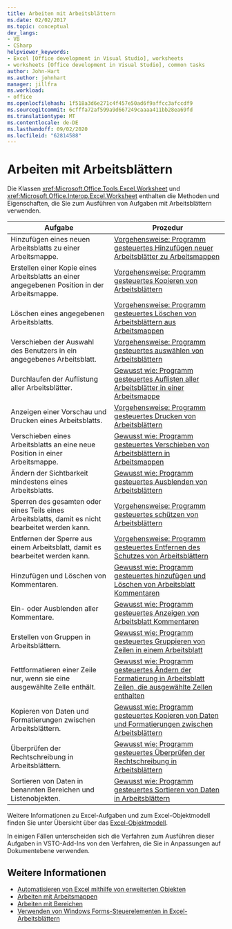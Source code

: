 ```yaml
---
title: Arbeiten mit Arbeitsblättern
ms.date: 02/02/2017
ms.topic: conceptual
dev_langs:
- VB
- CSharp
helpviewer_keywords:
- Excel [Office development in Visual Studio], worksheets
- worksheets [Office development in Visual Studio], common tasks
author: John-Hart
ms.author: johnhart
manager: jillfra
ms.workload:
- office
ms.openlocfilehash: 1f518a3d6e271c4f457e50ad6f9affcc3afccdf9
ms.sourcegitcommit: 6cfffa72af599a9d667249caaaa411bb28ea69fd
ms.translationtype: MT
ms.contentlocale: de-DE
ms.lasthandoff: 09/02/2020
ms.locfileid: "62814588"
---
```

# <a name="work-with-worksheets"></a>Arbeiten mit Arbeitsblättern
  Die Klassen <xref:Microsoft.Office.Tools.Excel.Worksheet> und <xref:Microsoft.Office.Interop.Excel.Worksheet> enthalten die Methoden und Eigenschaften, die Sie zum Ausführen von Aufgaben mit Arbeitsblättern verwenden.

|Aufgabe|Prozedur|
|----------|---------------|
|Hinzufügen eines neuen Arbeitsblatts zu einer Arbeitsmappe.|[Vorgehensweise: Programm gesteuertes Hinzufügen neuer Arbeitsblätter zu Arbeitsmappen](../vsto/how-to-programmatically-add-new-worksheets-to-workbooks.md)|
|Erstellen einer Kopie eines Arbeitsblatts an einer angegebenen Position in der Arbeitsmappe.|[Vorgehensweise: Programm gesteuertes Kopieren von Arbeitsblättern](../vsto/how-to-programmatically-copy-worksheets.md)|
|Löschen eines angegebenen Arbeitsblatts.|[Vorgehensweise: Programm gesteuertes Löschen von Arbeitsblättern aus Arbeitsmappen](../vsto/how-to-programmatically-delete-worksheets-from-workbooks.md)|
|Verschieben der Auswahl des Benutzers in ein angegebenes Arbeitsblatt.|[Vorgehensweise: Programm gesteuertes auswählen von Arbeitsblättern](../vsto/how-to-programmatically-select-worksheets.md)|
|Durchlaufen der Auflistung aller Arbeitsblätter.|[Gewusst wie: Programm gesteuertes Auflisten aller Arbeitsblätter in einer Arbeitsmappe](../vsto/how-to-programmatically-list-all-worksheets-in-a-workbook.md)|
|Anzeigen einer Vorschau und Drucken eines Arbeitsblatts.|[Vorgehensweise: Programm gesteuertes Drucken von Arbeitsblättern](../vsto/how-to-programmatically-print-worksheets.md)|
|Verschieben eines Arbeitsblatts an eine neue Position in einer Arbeitsmappe.|[Gewusst wie: Programm gesteuertes Verschieben von Arbeitsblättern in Arbeitsmappen](../vsto/how-to-programmatically-move-worksheets-within-workbooks.md)|
|Ändern der Sichtbarkeit mindestens eines Arbeitsblatts.|[Gewusst wie: Programm gesteuertes Ausblenden von Arbeitsblättern](../vsto/how-to-programmatically-hide-worksheets.md)|
|Sperren des gesamten oder eines Teils eines Arbeitsblatts, damit es nicht bearbeitet werden kann.|[Vorgehensweise: Programm gesteuertes schützen von Arbeitsblättern](../vsto/how-to-programmatically-protect-worksheets.md)|
|Entfernen der Sperre aus einem Arbeitsblatt, damit es bearbeitet werden kann.|[Vorgehensweise: Programm gesteuertes Entfernen des Schutzes von Arbeitsblättern](../vsto/how-to-programmatically-remove-protection-from-worksheets.md)|
|Hinzufügen und Löschen von Kommentaren.|[Gewusst wie: Programm gesteuertes hinzufügen und Löschen von Arbeitsblatt Kommentaren](../vsto/how-to-programmatically-add-and-delete-worksheet-comments.md)|
|Ein- oder Ausblenden aller Kommentare.|[Gewusst wie: Programm gesteuertes Anzeigen von Arbeitsblatt Kommentaren](../vsto/how-to-programmatically-display-worksheet-comments.md)|
|Erstellen von Gruppen in Arbeitsblättern.|[Gewusst wie: Programm gesteuertes Gruppieren von Zeilen in einem Arbeitsblatt](../vsto/how-to-programmatically-group-rows-in-a-worksheet.md)|
|Fettformatieren einer Zeile nur, wenn sie eine ausgewählte Zelle enthält.|[Gewusst wie: Programm gesteuertes Ändern der Formatierung in Arbeitsblatt Zeilen, die ausgewählte Zellen enthalten](../vsto/how-to-programmatically-change-formatting-in-worksheet-rows-containing-selected-cells.md)|
|Kopieren von Daten und Formatierungen zwischen Arbeitsblättern.|[Gewusst wie: Programm gesteuertes Kopieren von Daten und Formatierungen zwischen Arbeitsblättern](../vsto/how-to-programmatically-copy-data-and-formatting-across-worksheets.md)|
|Überprüfen der Rechtschreibung in Arbeitsblättern.|[Gewusst wie: Programm gesteuertes Überprüfen der Rechtschreibung in Arbeitsblättern](../vsto/how-to-programmatically-check-spelling-in-worksheets.md)|
|Sortieren von Daten in benannten Bereichen und Listenobjekten.|[Gewusst wie: Programm gesteuertes Sortieren von Daten in Arbeitsblättern](../vsto/how-to-programmatically-sort-data-in-worksheets.md)|

 Weitere Informationen zu Excel-Aufgaben und zum Excel-Objektmodell finden Sie unter Übersicht über das [Excel-Objektmodell](../vsto/excel-object-model-overview.md).

 In einigen Fällen unterscheiden sich die Verfahren zum Ausführen dieser Aufgaben in VSTO-Add-Ins von den Verfahren, die Sie in Anpassungen auf Dokumentebene verwenden.

## <a name="see-also"></a>Weitere Informationen
- [Automatisieren von Excel mithilfe von erweiterten Objekten](../vsto/automating-excel-by-using-extended-objects.md)
- [Arbeiten mit Arbeitsmappen](../vsto/working-with-workbooks.md)
- [Arbeiten mit Bereichen](../vsto/working-with-ranges.md)
- [Verwenden von Windows Forms-Steuerelementen in Excel-Arbeitsblättern](../vsto/using-windows-forms-controls-on-excel-worksheets.md)
